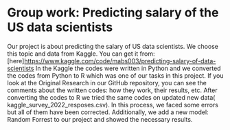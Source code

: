 # Group work: Predicting salary of the US data scientists

Our project is about predicting the salary of US data scientists. We choose this topic and data from Kaggle. You can get it from:[here]https://www.kaggle.com/code/mabs003/predicting-salary-of-data-scientists
In the Kaggle the codes were written in Python and we converted the codes from Python to R which was one of our tasks in this project. If you look at the Original Research in our GitHub repository, you can see the comments about the written codes: how they work, their results, etc. 
After converting the codes to R we tried the same codes on updated new data( kaggle_survey_2022_resposes.csv). In this process, we faced some errors but all of them have been corrected. Additionally, we add a new model: Random Forrest to our project and showed the necessary results. 
